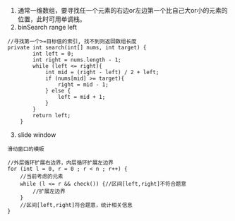 1. 通常一维数组，要寻找任一个元素的右边or左边第一个比自己大or小的元素的位置，此时可用单调栈。
2. binSearch range left
     
```
//寻找第一个>=目标值的索引, 找不到则返回数组长度
private int search(int[] nums, int target) {
        int left = 0;
        int right = nums.length - 1;
        while (left <= right){
            int mid = (right - left) / 2 + left;
            if (nums[mid] >= target){
                right = mid - 1;
            } else {
                left = mid + 1;
            }
        }
        return left;
    }
```

3. slide window
```
滑动窗口的模板

//外层循环扩展右边界，内层循环扩展左边界
for (int l = 0, r = 0 ; r < n ; r++) {
	//当前考虑的元素
	while (l <= r && check()) {//区间[left,right]不符合题意
        //扩展左边界
    }
    //区间[left,right]符合题意，统计相关信息
}
```
